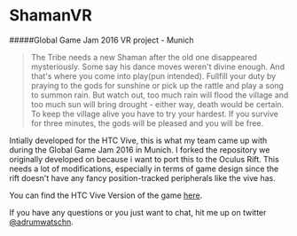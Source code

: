 # ShamanVR
#####Global Game Jam 2016 VR project - Munich
> The Tribe needs a new Shaman after the old one disappeared mysteriously. Some say his dance moves weren't divine enough. And that's where you come into play(pun intended). Fullfill your duty by praying to the gods for sunshine or pick up the rattle and play a song to summon rain. But watch out, too much rain will flood the village and too much sun will bring drought - either way, death would be certain. To keep the village alive you have to try your hardest. If you survive for three minutes, the gods will be pleased and you will be free.

Intially developed for the HTC Vive, this is what my team came up with during the Global Game Jam 2016 in Munich. I forked the repository we originally developed on because i want to port this to the Oculus Rift. This needs a lot of modifications, especially in terms of game design since the rift doesn't have any fancy position-tracked peripherals like the vive has. 

You can find the HTC Vive Version of the game [here](http://globalgamejam.org/2016/games/shaman-vr).

If you have any questions or you just want to chat, hit me up on twitter [@adrumwatschn](https://twitter.com/adrumwatschn).
